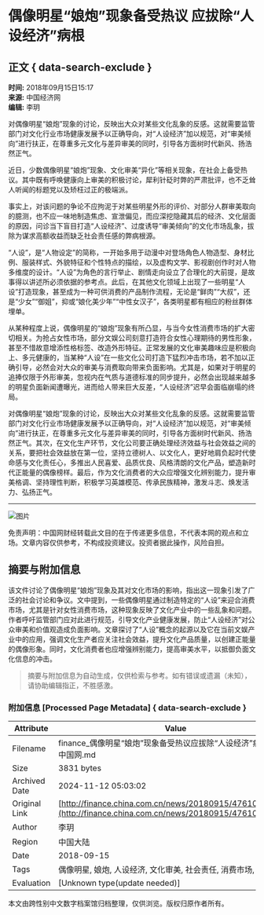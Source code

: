 # 偶像明星“娘炮”现象备受热议 应拔除“人设经济”病根

## 正文 { data-search-exclude }


**时间:** 2018年09月15日15:17  
**来源:** 中国经济网  
**编辑:** 李玥  

对偶像明星“娘炮”现象的讨论，反映出大众对某些文化乱象的反感。这就需要监管部门对文化行业市场健康发展予以正确导向，对“人设经济”加以规范，对“审美倾向”进行扶正，在尊重多元文化与差异审美的同时，引导各方面树时代新风、扬浩然正气。

近日，少数偶像明星“娘炮”现象、文化审美“异化”等相关现象，在社会上备受热议。其中既有呼唤健康向上审美的积极讨论，犀利针砭时弊的严肃批评，也不乏耸人听闻的标题党以及矫枉过正的极端派。

事实上，对该问题的争论不应拘泥于对某些明星外形的评价、对部分人群审美取向的臆测，也不应一味地制造焦虑、宣泄偏见，而应深挖隐藏其后的经济、文化层面的原因，问诊当下盲目打造“人设经济”、过度诱导“审美倾向”的文化市场乱象，拔除为谋求高额收益而缺乏社会责任感的弊病根源。

“人设”，是“人物设定”的简称，一开始多用于动漫中对登场角色人物造型、身材比例、服装样式、外貌特征和个性特点的描绘，以及虚构文学、影视剧创作时对人物多维度的设计。“人设”为角色的言行举止、剧情走向设立了合理化的大前提，是故事得以讲述所必须依据的参考点。此后，在其他文化领域上出现了一些明星“人设”打造现象，甚至成为一种可供消费的产品制作流程，无论是“鲜肉”“大叔”，还是“少女”“御姐”，抑或“娘化美少年”“中性女汉子”，各类明星都有相应的粉丝群体埋单。

从某种程度上说，偶像明星的“娘炮”现象有所凸显，与当今女性消费市场的扩大密切相关。为抢占女性市场，部分文娱公司刻意打造符合女性心理期待的男性形象，甚至不惜故意增添性格标签、改造外形特征。正常发展的文化审美趣味应是积极向上、多元健康的，当某种“人设”在一些文化公司打造下猛烈冲击市场，若不加以正确引导，必然会对大众的审美与消费取向带来负面影响。尤其是，如果对于明星的追捧仅限于外形审美，忽视内在气质与道德标准的同步提升，必然会出现越来越多的明星负面新闻遭曝光，进而给人带来巨大反差，“人设经济”迟早会面临崩塌的终局。

对偶像明星“娘炮”现象的讨论，反映出大众对某些文化乱象的反感。这就需要监管部门对文化行业市场健康发展予以正确导向，对“人设经济”加以规范，对“审美倾向”进行扶正，在尊重多元文化与差异审美的同时，引导各方面树时代新风、扬浩然正气。其次，在文化生产环节，文化公司要正确处理经济效益与社会效益之间的关系，要把社会效益放在第一位，坚持立德树人、以文化人，更好地肩负起时代使命感与文化责任心，多推出人民喜爱、品质优良、风格清朗的文化产品，塑造新时代正能量的偶像榜样。最后，作为文化消费者的大众应增强文化辨别能力，提升审美格调、坚持理性判断，积极学习英雄模范、传承民族精神，激发斗志、焕发活力、弘扬正气。

---

![图片](http://image.finance.china.cn/picupload/2022/0921/1_254543927_20220922140114.jpg)

免责声明：中国网财经转载此文目的在于传递更多信息，不代表本网的观点和立场。文章内容仅供参考，不构成投资建议。投资者据此操作，风险自担。

## 摘要与附加信息

<!-- tcd_abstract -->
该文件讨论了偶像明星“娘炮”现象及其对文化市场的影响，指出这一现象引发了广泛的社会讨论和争议。文中提到，一些偶像明星通过制造特定的“人设”来迎合消费市场，尤其是针对女性消费市场，这种现象反映了文化产业中的一些乱象和问题。作者呼吁监管部门应对此进行规范，引导文化产业健康发展，防止“人设经济”对公众审美和价值观造成负面影响。文章探讨了“人设”概念的起源以及它在当前文娱产业中的应用，强调文化生产者应关注社会效益，提升文化产品质量，以创建正能量的偶像形象。同时，文化消费者也应增强辨别能力，提高审美水平，以抵御负面文化信息的冲击。
<!-- tcd_abstract_end -->

> 摘要与附加信息为自动生成，仅供检索与参考。如有错误或遗漏（未知），请协助编辑指正，不胜感激。

### 附加信息 [Processed Page Metadata] { data-search-exclude }

| Attribute       | Value                                  |
|-----------------|----------------------------------------|
| Filename        | finance_偶像明星“娘炮”现象备受热议应拔除“人设经济”病根_财经_中国网.md                             |
| Size            | 3831 bytes                           |
| Archived Date   | 2024-11-12 05:03:02                             |
| Original Link   | [http://finance.china.com.cn/news/20180915/4761033.shtml](http://finance.china.com.cn/news/20180915/4761033.shtml)                       |
| Author          | 李玥                               |
| Region          | 中国大陆                               |
| Date            | 2018-09-15                                 |
| Tags            | 偶像明星, 娘炮, 人设经济, 文化审美, 社会责任, 消费市场, 多元文化                                 |
| Evaluation            | [Unknown type(update needed)]                                 |
<!-- tcd_table_end -->

本文由跨性别中文数字档案馆归档整理，仅供浏览。版权归原作者所有。
